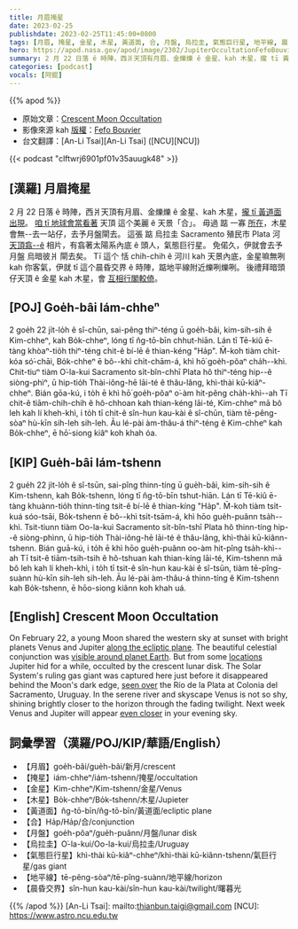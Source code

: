 ```yaml
---
title: 月眉掩星
date: 2023-02-25
publishdate: 2023-02-25T11:45:00+0800
tags: [月眉, 掩星, 金星, 木星, 黃道面, 合, 月盤, 烏拉圭, 氣態巨行星, 地平線, 晨昏交界]
hero: https://apod.nasa.gov/apod/image/2302/JupiterOccultationFefoBouvier1024.jpg
summary: 2 月 22 日落 ê 時陣，西爿天頂有月眉、金爍爍 ê 金星、kah 木星，攏 tī 黃道面出現。
categories: [podcast]
vocals: [阿錕]
---
```


{{% apod %}}

- 原始文章：[Crescent Moon Occultation](https://apod.nasa.gov/apod/ap230225.html)
- 影像來源 kah [版權][copyright]：[Fefo Bouvier](https://www.fefobouvier.com/)
- 台文翻譯：[An-Li Tsai][An-Li Tsai] ([NCU][NCU])

{{< podcast "clftwrj6901pf01v35auugk48" >}}

## [漢羅] 月眉掩星
2 月 22 日落 ê 時陣，西爿天頂有月眉、金爍爍 ê 金星、kah 木星，[攏 tī 黃道面出現][along the ecliptic plane]。
[咱 tī 地球會當看著][visible around planet Earth] 天頂 這个美麗 ê 天景「合」。
毋過 踮 一寡 [所在][locations]，木星會無--去一站仔，去予月盤閘去。
這張 踮 烏拉圭 Sacramento 殖民市 Plata 河 [天頂翕--ê][seen over] 相片，有翕著太陽系內底 ê 頭人，氣態巨行星。
免偌久，伊就會去予 月盤 烏暗彼爿 閘去矣。
Tī 這个 恬 chih-chih ê 河川 kah 天景內底，金星嘛無咧 kah 你客氣，伊就 tī 這个晨昏交界 ê 時陣，踮地平線附近爍咧爍咧。
後禮拜暗頭仔天頂 ê 金星 kah 木星，會 [互相行閣較倚][even closer]。

## [POJ] Goe̍h-bâi Iám-chheⁿ
2 goe̍h 22 ji̍t-lo̍h ê sî-chūn, sai-pêng thiⁿ-téng ū goe̍h-bâi, kim-sih-sih ê Kim-chheⁿ, kah Bo̍k-chheⁿ, lóng tī n̂g-tō-bīn chhut-hiān.
Lán tī Tē-kiû ē-tàng khòaⁿ-tio̍h thiⁿ-téng chit-ê bí-lē ê thian-kéng "Ha̍p".
M̄-koh tiàm chi̍t-kóa só͘-chāi, Bo̍k-chheⁿ ē bô--khì chi̍t-chām-á, khì hō͘ goe̍h-pôaⁿ cha̍h--khì.
Chit-tiuⁿ tiàm O͘-la-kui Sacramento si̍t-bîn-chhī Plata hô thiⁿ-téng hip--ê siòng-phìⁿ, ū hip-tio̍h Thài-iông-hē lāi-té ê thâu-lâng, khì-thài kū-kiâⁿ-chheⁿ.
Bián gōa-kú, i to̍h ē khì hō͘ goe̍h-pôaⁿ o͘-àm hit-pêng cha̍h-khì--ah
Tī chit-ê tiām-chih-chih ê hô-chhoan kah thian-kéng lāi-té, Kim-chheⁿ mā bô leh kah lí kheh-khì, i to̍h tī chit-ê sîn-hun kau-kài ê sî-chūn, tiàm tē-pêng-sòaⁿ hù-kīn sih-leh sih-leh.
Āu lé-pài àm-thâu-á thiⁿ-téng ê Kim-chheⁿ kah Bo̍k-chheⁿ, ē hō͘-siong kiâⁿ koh khah óa.



## [KIP] Gue̍h-bâi Iám-tshenn
2 gue̍h 22 ji̍t-lo̍h ê sî-tsūn, sai-pîng thinn-tíng ū gue̍h-bâi, kim-sih-sih ê Kim-tshenn, kah Bo̍k-tshenn, lóng tī n̂g-tō-bīn tshut-hiān.
Lán tī Tē-kiû ē-tàng khuànn-tio̍h thinn-tíng tsit-ê bí-lē ê thian-kíng "Ha̍p".
M̄-koh tiàm tsi̍t-kuá sóo-tsāi, Bo̍k-tshenn ē bô--khì tsi̍t-tsām-á, khì hōo gue̍h-puânn tsa̍h--khì.
Tsit-tiunn tiàm Oo-la-kui Sacramento si̍t-bîn-tshī Plata hô thinn-tíng hip--ê siòng-phìnn, ū hip-tio̍h Thài-iông-hē lāi-té ê thâu-lâng, khì-thài kū-kiânn-tshenn.
Bián guā-kú, i to̍h ē khì hōo gue̍h-puânn oo-àm hit-pîng tsa̍h-khì--ah
Tī tsit-ê tiām-tsih-tsih ê hô-tshuan kah thian-kíng lāi-té, Kim-tshenn mā bô leh kah lí kheh-khì, i to̍h tī tsit-ê sîn-hun kau-kài ê sî-tsūn, tiàm tē-pîng-suànn hù-kīn sih-leh sih-leh.
Āu lé-pài àm-thâu-á thinn-tíng ê Kim-tshenn kah Bo̍k-tshenn, ē hōo-siong kiânn koh khah uá.


## [English] Crescent Moon Occultation
On February 22, a young Moon shared the western sky at sunset with bright planets Venus and Jupiter [along the ecliptic plane][along the ecliptic plane].
The beautiful celestial conjunction was [visible around planet Earth][visible around planet Earth].
But from some [locations][locations] Jupiter hid for a while, occulted by the crescent lunar disk.
The Solar System's ruling gas giant was captured here just before it disappeared behind the Moon's dark edge, [seen over][seen over] the Río de la Plata at Colonia del Sacramento, Uruguay.
In the serene river and skyscape Venus is not so shy, shining brightly closer to the horizon through the fading twilight.
Next week Venus and Jupiter will appear [even closer][even closer] in your evening sky.

## 詞彙學習（漢羅/POJ/KIP/華語/English）
- 【月眉】goe̍h-bâi/gue̍h-bâi/新月/crescent
- 【掩星】iám-chheⁿ/iám-tshenn/掩星/occultation
- 【金星】Kim-chheⁿ/Kim-tshenn/金星/Venus
- 【木星】Bo̍k-chheⁿ/Bo̍k-tshenn/木星/Jupieter
- 【黃道面】n̂g-tō-bīn/n̂g-tō-bīn/黃道面/ecliptic plane
- 【合】Ha̍p/Ha̍p/合/conjunction
- 【月盤】goe̍h-pôaⁿ/gue̍h-puânn/月盤/lunar disk
- 【烏拉圭】O͘-la-kui/Oo-la-kui/烏拉圭/Uruguay
- 【氣態巨行星】khì-thài kū-kiâⁿ-chheⁿ/khì-thài kū-kiânn-tshenn/氣巨行星/gas giant
- 【地平線】tē-pêng-sòaⁿ/tē-pîng-suànn/地平線/horizon
- 【晨昏交界】sîn-hun kau-kài/sîn-hun kau-kài/twilight/曙暮光


{{% /apod %}}
[An-Li Tsai]: mailto:thianbun.taigi@gmail.com
[NCU]: https://www.astro.ncu.edu.tw

[copyright]: https://apod.nasa.gov/apod/fap/lib/about_apod.html#srapply
[License]: https://creativecommons.org/licenses/by/2.0/


[along the ecliptic plane]:https://solarsystem.nasa.gov/
[visible around planet Earth]:https://solarsystem.nasa.gov/skywatching/home/
[locations]:http://www.lunar-occultations.com/iota/planets/jupiter.png
[seen over]:https://apod.nasa.gov/apod/ap220530.html
[even closer]:https://earthsky.org/tonight/bright-planets-west-after-sunset-venus-and-jupiter-conjunction-feb-mar-2023/
